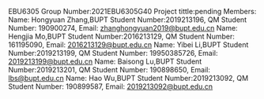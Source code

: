 EBU6305
Group Number:2021EBU6305G40
Project tittle:pending
Members:
Name: Hongyuan Zhang,BUPT Student Number:2019213196, QM Student Number: 190900274, Email: zhanghongyuan2019@bupt.edu.cn
Name: Hengjia Mo,BUPT Student Number:2016213129, QM Student Number: 161195090, Email: 2016213129@bupt.edu.cn
Name: Yibei Li,BUPT Student Number:2019213199, QM Student Number: 19950385726, Email: 2019213199@bupt.edu.cn
Name: Baisong Lu,BUPT Student Number:2019213201, QM Student Number: 190898650, Email: lbs@bupt.edu.cn
Name: Hao Wu,BUPT Student Number:2019213092, QM Student Number: 190899587, Email: 2019213092@bupt.edu.cn
